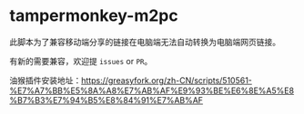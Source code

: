 # tampermonkey-m2pc

此脚本为了兼容移动端分享的链接在电脑端无法自动转换为电脑端网页链接。

有新的需要兼容，欢迎提 `issues` or `PR`。

油猴插件安装地址：https://greasyfork.org/zh-CN/scripts/510561-%E7%A7%BB%E5%8A%A8%E7%AB%AF%E9%93%BE%E6%8E%A5%E8%B7%B3%E7%94%B5%E8%84%91%E7%AB%AF
